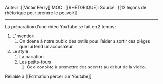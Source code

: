 
Auteur :[[Victor Ferry]]
MOC : [[RHÉTORIQUE]]
Source : [[12 leçons de rhétorique pour prendre le pouvoir]]
***

La préparation d’une vidéo YouTube se fait en 2 temps :
1. L’invention
	1. On donne à notre public des outils pour l’aider à sortir des pièges que lui tend un accusateur.
2. Le style
	1. La narration
	2. Les petits-fours
		1. Cela consiste à promettre des secrets au début de la vidéo.

Reliable à [[Formation percer sur Youtube]] 